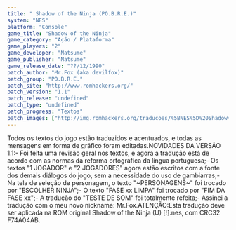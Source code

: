 ```yaml
---
title: " Shadow of the Ninja (PO.B.R.E.)"
system: "NES"
platform: "Console"
game_title: "Shadow of the Ninja"
game_category: "Ação / Plataforma"
game_players: "2"
game_developer: "Natsume"
game_publisher: "Natsume"
game_release_date: "??/12/1990"
patch_author: "Mr.Fox (aka devilfox)"
patch_group: "PO.B.R.E."
patch_site: "http://www.romhackers.org/"
patch_version: "1.1"
patch_release: "undefined"
patch_type: "undefined"
patch_progress: "Textos"
patch_images: ["http://img.romhackers.org/traducoes/%5BNES%5D%20Shadow%20of%20the%20Ninja%20-%20POBRE%20-%201.png","http://img.romhackers.org/traducoes/%5BNES%5D%20Shadow%20of%20the%20Ninja%20-%20POBRE%20-%202.png","http://img.romhackers.org/traducoes/%5BNES%5D%20Shadow%20of%20the%20Ninja%20-%20POBRE%20-%203.png"]
---
```

Todos os textos do jogo estão traduzidos e acentuados, e todas as mensagens em forma de gráfico foram editadas.NOVIDADES DA VERSÃO 1.1:- Foi feita uma revisão geral nos textos, e agora a tradução está de acordo com as normas da reforma ortográfica da língua portuguesa;- Os textos "1 JOGADOR" e "2 JOGADORES" agora estão escritos com a fonte dos demais diálogos do jogo, sem a necessidade do uso de gambiarras;- Na tela de seleção de personagem, o texto "~PERSONAGENS~" foi trocado por "ESCOLHER NINJA";- O texto "FASE xx LIMPA" foi trocado por "FIM DA FASE xx";- A tradução do "TESTE DE SOM" foi totalmente refeita;- Assinei a tradução com o meu novo nickname: Mr.Fox.ATENÇÃO:Esta tradução deve ser aplicada na ROM original Shadow of the Ninja (U) [!].nes, com CRC32 F74A04AB.